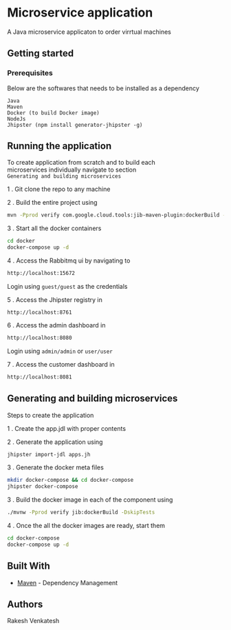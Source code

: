 # Microservice application

A Java microservice applicaton to order virrtual machines

## Getting started

### Prerequisites

Below are the softwares that needs to be installed as a dependency

```
Java
Maven
Docker (to build Docker image)
NodeJs
Jhipster (npm install generator-jhipster -g)
```

## Running the application

To create application from scratch and to build each\
microservices individually navigate to section\
```Generating and building microservices```

1 . Git clone the repo to any machine

2 . Build the entire project using
```bash
mvn -Pprod verify com.google.cloud.tools:jib-maven-plugin:dockerBuild -DskipTests
```

3 . Start all the docker containers
```bash
cd docker
docker-compose up -d
```

4 . Access the Rabbitmq ui by navigating to
```html
http://localhost:15672
```
Login using ```guest/guest``` as the credentials

5 . Access the Jhipster registry in
```http
http://localhost:8761
```

6 . Access the admin dashboard in
```html
http://localhost:8080
```
Login using ```admin/admin``` or ```user/user```

7 . Access the customer dashboard in
```html
http://localhost:8081
```

## Generating and building microservices

Steps to create the application

1 . Create the app.jdl with proper contents

2 . Generate the application using
```bash
jhipster import-jdl apps.jh
```

3 . Generate the docker meta files
```bash
mkdir docker-compose && cd docker-compose
jhipster docker-compose
```

3 . Build the docker image in each of the component using
```bash
./mvnw -Pprod verify jib:dockerBuild -DskipTests
```

4 . Once the all the docker images are ready, start them
```bash
cd docker-compose
docker-compose up -d
```

## Built With

* [Maven](https://maven.apache.org/) - Dependency Management

## Authors
Rakesh Venkatesh
